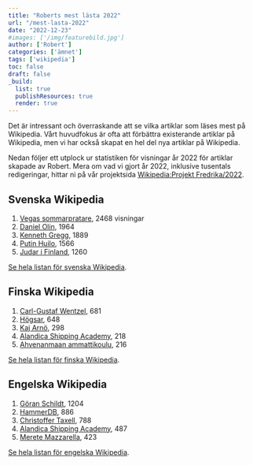 ```yaml
---
title: "Roberts mest lästa 2022"
url: "/mest-lasta-2022"
date: "2022-12-23"
#images: ['/img/featurebild.jpg']
author: ['Robert']
categories: ['ämnet']
tags: ['wikipedia']
toc: false
draft: false
_build:
  list: true
  publishResources: true
  render: true
---
```


Det är intressant och överraskande att se vilka artiklar som läses mest på Wikipedia. Vårt huvudfokus är ofta att förbättra existerande artiklar på Wikipedia, men vi har också skapat en hel del nya artiklar på Wikipedia. 

Nedan följer ett utplock ur statistiken för visningar år 2022 för artiklar skapade av Robert. Mera om vad vi gjort år 2022, inklusive tusentals redigeringar, hittar ni på vår projektsida [Wikipedia:Projekt Fredrika/2022](https://sv.wikipedia.org/wiki/Wikipedia:Projekt_Fredrika/2022).

## Svenska Wikipedia
1. [Vegas sommarpratare](https://sv.wikipedia.org/wiki/Vegas_sommarpratare), 2468 visningar
2. [Daniel Olin](https://sv.wikipedia.org/wiki/Daniel_Olin), 1964
3. [Kenneth Gregg](https://sv.wikipedia.org/wiki/Kenneth_Gregg), 1889
4. [Putin Huilo](https://sv.wikipedia.org/wiki/Putin_huilo), 1566
5. [Judar i Finland](https://sv.wikipedia.org/wiki/Judar_i_Finland), 1260

[Se hela listan för svenska Wikipedia](https://pageviews.wmcloud.org/userviews/?project=sv.wikipedia.org&platform=all-access&agent=user&namespace=0&redirects=0&range=this-year&sort=views&direction=1&view=list&user=Robertsilen).


## Finska Wikipedia
1. [Carl-Gustaf Wentzel](https://fi.wikipedia.org/wiki/Carl-Gustaf_Wentzel), 681
2. [Högsar](https://fi.wikipedia.org/wiki/H%C3%B6gsar), 648
3. [Kaj Arnö](https://fi.wikipedia.org/wiki/Kaj_Arn%C3%B6), 298
4. [Alandica Shipping Academy](https://fi.wikipedia.org/wiki/Alandica_Shipping_Academy), 218
5. [Ahvenanmaan ammattikoulu](https://fi.wikipedia.org/wiki/Ahvenanmaan_ammattikoulu), 216

[Se hela listan för finska Wikipedia](https://pageviews.wmcloud.org/userviews/?project=fi.wikipedia.org&platform=all-access&agent=user&namespace=0&redirects=0&range=this-year&sort=views&direction=1&view=list&user=Robertsilen).


## Engelska Wikipedia
1. [Göran Schildt](https://en.wikipedia.org/wiki/G%C3%B6ran_Schildt), 1204
2. [HammerDB](https://en.wikipedia.org/wiki/HammerDB), 886
3. [Christoffer Taxell](https://en.wikipedia.org/wiki/Christoffer_Taxell), 788
4. [Alandica Shipping Academy](https://en.wikipedia.org/wiki/Alandica_Shipping_Academy), 487
5. [Merete Mazzarella](https://en.wikipedia.org/wiki/Merete_Mazzarella), 423

[Se hela listan för engelska Wikipedia](https://pageviews.wmcloud.org/userviews/?project=en.wikipedia.org&platform=all-access&agent=user&namespace=0&redirects=0&range=this-year&sort=views&direction=1&view=list&user=Robertsilen).
